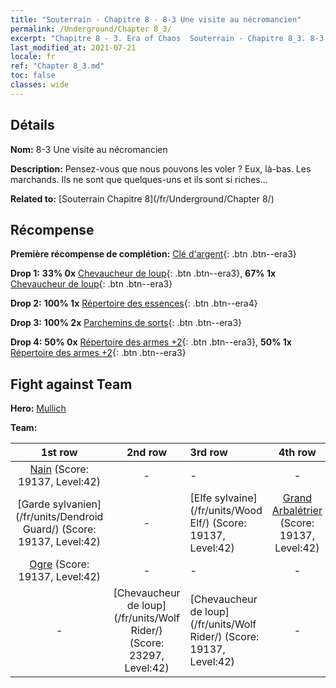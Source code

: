```yaml
---
title: "Souterrain - Chapitre 8 - 8-3 Une visite au nécromancien"
permalink: /Underground/Chapter 8_3/
excerpt: "Chapitre 8 - 3. Era of Chaos  Souterrain - Chapitre 8_3. 8-3 Une visite au nécromancien"
last_modified_at: 2021-07-21
locale: fr
ref: "Chapter 8_3.md"
toc: false
classes: wide
---
```


## Détails

 **Nom:** 8-3 Une visite au nécromancien

 **Description:** Pensez-vous que nous pouvons les voler ? Eux, là-bas. Les marchands. Ils ne sont que quelques-uns et ils sont si riches...

 **Related to:** [Souterrain Chapitre 8](/fr/Underground/Chapter 8/)

## Récompense

 **Première récompense de complétion:** [Clé d'argent](/ItemsFR/con_693/){: .btn .btn--era3}

 **Drop 1:** **33% 0x** [Chevaucheur de loup](/ItemsFR/unt_218/){: .btn .btn--era3}, **67% 1x** [Chevaucheur de loup](/ItemsFR/unt_218/){: .btn .btn--era3}

 **Drop 2:** **100% 1x** [Répertoire des essences](/ItemsFR/mat_39/){: .btn .btn--era4}

 **Drop 3:** **100% 2x** [Parchemins de sorts](/ItemsFR/con_694/){: .btn .btn--era3}

 **Drop 4:** **50% 0x** [Répertoire des armes +2](/ItemsFR/mat_32/){: .btn .btn--era3}, **50% 1x** [Répertoire des armes +2](/ItemsFR/mat_32/){: .btn .btn--era3}


## Fight against Team
 **Hero:** [Mullich](/fr/heroes/Mullich/)

 **Team:**


  | 1st row | 2nd row | 3rd row | 4th row |
  |:----:|:----:|:----|:----:|
  | [Nain](/fr/units/Dwarf/) (Score: 19137, Level:42)  | - | - | - |
  | [Garde sylvanien](/fr/units/Dendroid Guard/) (Score: 19137, Level:42)  | - | [Elfe sylvaine](/fr/units/Wood Elf/) (Score: 19137, Level:42)  | [Grand Arbalétrier](/fr/units/Marksman/) (Score: 19137, Level:42)  |
  | [Ogre](/fr/units/Ogre/) (Score: 19137, Level:42)  | - | - | - |
  | - | [Chevaucheur de loup](/fr/units/Wolf Rider/) (Score: 23297, Level:42)  | [Chevaucheur de loup](/fr/units/Wolf Rider/) (Score: 19137, Level:42)  | - |


